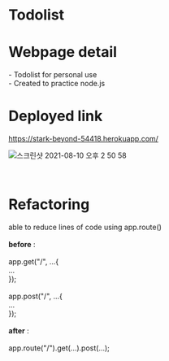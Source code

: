 # Todolist

<h1> Webpage detail </h1>
- Todolist for personal use <br>
- Created to practice node.js <br>

<h1> Deployed link </h1>
<a href="https://stark-beyond-54418.herokuapp.com/">https://stark-beyond-54418.herokuapp.com/</a> <br>

![스크린샷 2021-08-10 오후 2 50 58](https://user-images.githubusercontent.com/50165633/128815042-e3e9af8b-3e1c-40bb-addb-eb116e1a0f84.png)

<br>

<h1>Refactoring</h1>
able to reduce lines of code using app.route()
<br><br>
<strong>before</strong> :
<br><br>
app.get("/", ...{
<br>...<br>
});
<br><br>
app.post("/", ...{
<br>...<br>
});
<br><br>
<strong>after</strong> :
<br><br>
app.route("/").get(...).post(...);


